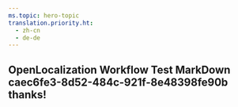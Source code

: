```yaml
---
ms.topic: hero-topic
translation.priority.ht: 
  - zh-cn
  - de-de
---
```

## OpenLocalization Workflow Test MarkDown caec6fe3-8d52-484c-921f-8e48398fe90b thanks!
